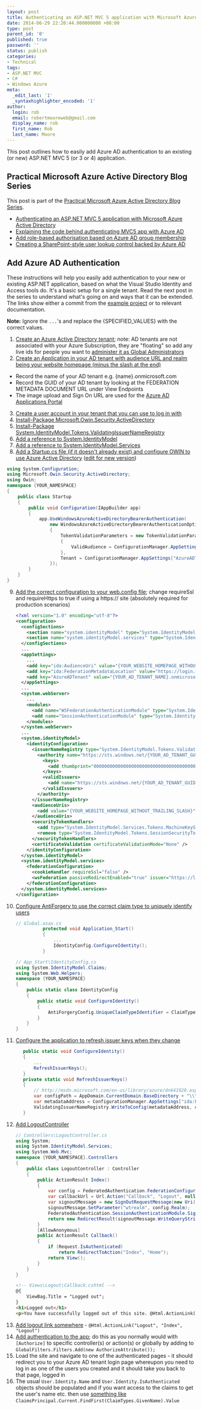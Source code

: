 ```yaml
---
layout: post
title: Authenticating an ASP.NET MVC 5 application with Microsoft Azure Active Directory
date: 2014-06-29 22:20:44.000000000 +08:00
type: post
parent_id: '0'
published: true
password: ''
status: publish
categories:
- Technical
tags:
- ASP.NET MVC
- C#
- Windows Azure
meta:
  _edit_last: '1'
  _syntaxhighlighter_encoded: '1'
author:
  login: rob
  email: robertmooreweb@gmail.com
  display_name: rob
  first_name: Rob
  last_name: Moore
---
```



This post outlines how to easily add Azure AD authentication to an existing (or new) ASP.NET MVC 5 (or 3 or 4) application.


## Practical Microsoft Azure Active Directory Blog Series


This post is part of the [Practical Microsoft Azure Active Directory Blog Series](http://robdmoore.id.au/blog/2014/06/29/practical-microsoft-azure-active-directory-blog-series/ "Practical Microsoft Azure Active Directory Blog Series").


- [Authenticating an ASP.NET MVC 5 application with Microsoft Azure Active Directory](http://robdmoore.id.au/blog/2014/06/29/authenticating-an-asp-net-mvc-5-application-with-microsoft-azure-active-directory/)
- [Explaining the code behind authenticating MVC5 app with Azure AD](http://robdmoore.id.au/blog/2014/10/24/explaining-the-code-behind-authenticating-mvc5-app-with-azure-ad/)
- [Add role-based authorisation based on Azure AD group membership](http://robdmoore.id.au/blog/2014/10/24/add-role-based-authorisation-based-on-azure-ad-group-membership/)
- [Creating a SharePoint-style user lookup control backed by Azure AD](http://robdmoore.id.au/blog/2014/11/04/creating-a-sharepoint-style-user-lookup-control-backed-by-azure-ad/)


## Add Azure AD Authentication


These instructions will help you easily add authentication to your new or existing ASP.NET application, based on what the Visual Studio Identity and Access tools do. It's a basic setup for a single tenant. Read the next post in the series to understand what's going on and ways that it can be extended. The links show either a commit from the [example project](https://github.com/robdmoore/AzureAdMvcExample) or to relevant documentation.



**Note:** Ignore the `...`'s and replace the {SPECIFIED\_VALUES} with the correct values.


1. [Create an Azure Active Directory tenant](http://technet.microsoft.com/library/jj573650); note: AD tenants are not associated with your Azure Subscription, they are "floating" so add any live ids for people you want to [administer it as Global Administrators](http://msdn.microsoft.com/en-us/library/azure/dn468213.aspx)
2. [Create an Application in your AD tenant with audience URL and realm being your website homepage (minus the slash at the end)](http://msdn.microsoft.com/en-US/library/azure/dn132599.aspx)
  - Record the name of your AD tenant e.g. {name}.onmicrosoft.com
  - Record the GUID of your AD tenant by looking at the FEDERATION METADATA DOCUMENT URL under View Endpoints
  - The image upload and Sign On URL are used for the [Azure AD Applications Portal](https://account.activedirectory.windowsazure.com/applications/)
3. [Create a user account in your tenant that you can use to log in with](http://msdn.microsoft.com/en-us/library/azure/hh967632.aspx)
4. [Install-Package Microsoft.Owin.Security.ActiveDirectory](https://github.com/robdmoore/AzureAdMvcExample/commit/9c561ef3f1c360569b29d65da62ceba0ed9739c0)
5. [Install-Package System.IdentityModel.Tokens.ValidatingIssuerNameRegistry](https://github.com/robdmoore/AzureAdMvcExample/commit/edfec2357e3791f8afe766b8d8847716f861b701)
6. [Add a reference to System.IdentityModel](https://github.com/robdmoore/AzureAdMvcExample/commit/3c55318f24455884b6186fe6a3904fdc3418c78a)
7. [Add a reference to System.IdentityModel.Services](https://github.com/robdmoore/AzureAdMvcExample/commit/3c55318f24455884b6186fe6a3904fdc3418c78a)
8. [Add a Startup.cs file (if it doesn't already exist) and configure OWIN to use Azure Active Directory](https://github.com/robdmoore/AzureAdMvcExample/commit/3c55318f24455884b6186fe6a3904fdc3418c78a) ([edit for new version](https://github.com/robdmoore/AzureAdMvcExample/commit/d4432a14c07a2b2f8fc571efe1540827ccba7386))
  ```csharp
  using System.Configuration;
  using Microsoft.Owin.Security.ActiveDirectory;
  using Owin;
  namespace {YOUR_NAMESPACE}
  {
      public class Startup
      {
          public void Configuration(IAppBuilder app)
          {
              app.UseWindowsAzureActiveDirectoryBearerAuthentication(
                  new WindowsAzureActiveDirectoryBearerAuthenticationOptions
                  {
                      TokenValidationParameters = new TokenValidationParameters
                      {
                          ValidAudience = ConfigurationManager.AppSettings["ida:AudienceUri"]
                      },
                      Tenant = ConfigurationManager.AppSettings["AzureADTenant"]
                  });
          }
      }
  }
  ```
9. [Add the correct configuration to your web.config file](https://github.com/robdmoore/AzureAdMvcExample/commit/3c55318f24455884b6186fe6a3904fdc3418c78a); change requireSsl and requireHttps to true if using a https:// site (absolutely required for production scenarios)
    ```xml
    <?xml version="1.0" encoding="utf-8"?>
    <configuration>
      <configSections>
        <section name="system.identityModel" type="System.IdentityModel.Configuration.SystemIdentityModelSection, System.IdentityModel, Version=4.0.0.0, Culture=neutral, PublicKeyToken=B77A5C561934E089" />
        <section name="system.identityModel.services" type="System.IdentityModel.Services.Configuration.SystemIdentityModelServicesSection, System.IdentityModel.Services, Version=4.0.0.0, Culture=neutral, PublicKeyToken=B77A5C561934E089" />
      </configSections>
      ...
      <appSettings>
        ...
        <add key="ida:AudienceUri" value="{YOUR_WEBSITE_HOMEPAGE_WITHOUT_TRAILING_SLASH}" />
        <add key="ida:FederationMetadataLocation" value="https://login.windows.net/{YOUR_AD_TENANT_NAME}.onmicrosoft.com/FederationMetadata/2007-06/FederationMetadata.xml" />
        <add key="AzureADTenant" value="{YOUR_AD_TENANT_NAME}.onmicrosoft.com" />
      </appSettings>
      ...
      <system.webServer>
        ...
        <modules>
          <add name="WSFederationAuthenticationModule" type="System.IdentityModel.Services.WSFederationAuthenticationModule, System.IdentityModel.Services, Version=4.0.0.0, Culture=neutral, PublicKeyToken=b77a5c561934e089" preCondition="managedHandler" />
          <add name="SessionAuthenticationModule" type="System.IdentityModel.Services.SessionAuthenticationModule, System.IdentityModel.Services, Version=4.0.0.0, Culture=neutral, PublicKeyToken=b77a5c561934e089" preCondition="managedHandler" />
        </modules>
      </system.webServer>
      ...
      <system.identityModel>
        <identityConfiguration>
          <issuerNameRegistry type="System.IdentityModel.Tokens.ValidatingIssuerNameRegistry, System.IdentityModel.Tokens.ValidatingIssuerNameRegistry">
            <authority name="https://sts.windows.net/{YOUR_AD_TENANT_GUID}/">
              <keys>
                <add thumbprint="0000000000000000000000000000000000000000" />
              </keys>
              <validIssuers>
                <add name="https://sts.windows.net/{YOUR_AD_TENANT_GUID}/" />
              </validIssuers>
            </authority>
          </issuerNameRegistry>
          <audienceUris>
            <add value="{YOUR_WEBSITE_HOMEPAGE_WITHOUT_TRAILING_SLASH}" />
          </audienceUris>
          <securityTokenHandlers>
            <add type="System.IdentityModel.Services.Tokens.MachineKeySessionSecurityTokenHandler, System.IdentityModel.Services, Version=4.0.0.0, Culture=neutral, PublicKeyToken=b77a5c561934e089" />
            <remove type="System.IdentityModel.Tokens.SessionSecurityTokenHandler, System.IdentityModel, Version=4.0.0.0, Culture=neutral, PublicKeyToken=b77a5c561934e089" />
          </securityTokenHandlers>
          <certificateValidation certificateValidationMode="None" />
        </identityConfiguration>
      </system.identityModel>
      <system.identityModel.services>
        <federationConfiguration>
          <cookieHandler requireSsl="false" />
          <wsFederation passiveRedirectEnabled="true" issuer="https://login.windows.net/{YOUR_AD_TENANT_NAME}.onmicrosoft.com/wsfed" realm="{YOUR_WEBSITE_HOMEPAGE_WITHOUT_TRAILING_SLASH}" requireHttps="false" />
        </federationConfiguration>
      </system.identityModel.services>
    </configuration>
    ```
10. [Configure AntiForgery to use the correct claim type to uniquely identify users](https://github.com/robdmoore/AzureAdMvcExample/commit/992acae2f9c87bd70c5a8ab3c18c712fc6986893)
    ```csharp
    // Global.asax.cs
              protected void Application_Start()
              {
                  ...
                  IdentityConfig.ConfigureIdentity();
              }

    // App_Start\IdentityConfig.cs
    using System.IdentityModel.Claims;
    using System.Web.Helpers;
    namespace {YOUR_NAMESPACE}
    {
        public static class IdentityConfig
        {
            public static void ConfigureIdentity()
            {
                AntiForgeryConfig.UniqueClaimTypeIdentifier = ClaimTypes.Name;
            }
        }
    }
    ```
11. [Configure the application to refresh issuer keys when they change](https://github.com/robdmoore/AzureAdMvcExample/commit/19c2d208a133960201b4e46c2d80561f21effede)
  ```csharp
        public static void ConfigureIdentity()
        {
            ...
            RefreshIssuerKeys();
        }
        private static void RefreshIssuerKeys()
        {
            // http://msdn.microsoft.com/en-us/library/azure/dn641920.aspx
            var configPath = AppDomain.CurrentDomain.BaseDirectory + "\\" + "Web.config";
            var metadataAddress = ConfigurationManager.AppSettings["ida:FederationMetadataLocation"];
            ValidatingIssuerNameRegistry.WriteToConfig(metadataAddress, configPath);
        }
  ```
12. [Add LogoutController](https://github.com/robdmoore/AzureAdMvcExample/commit/636205bfd34ddb772aca801b776393a69974e3fa)
    ```csharp
    // Controllers\LogoutController.cs
    using System;
    using System.IdentityModel.Services;
    using System.Web.Mvc;
    namespace {YOUR_NAMESPACE}.Controllers
    {
        public class LogoutController : Controller
        {
            public ActionResult Index()
            {
                var config = FederatedAuthentication.FederationConfiguration.WsFederationConfiguration;
                var callbackUrl = Url.Action("Callback", "Logout", null, Request.Url.Scheme);
                var signoutMessage = new SignOutRequestMessage(new Uri(config.Issuer), callbackUrl);
                signoutMessage.SetParameter("wtrealm", config.Realm);
                FederatedAuthentication.SessionAuthenticationModule.SignOut();
                return new RedirectResult(signoutMessage.WriteQueryString());
            }
            [AllowAnonymous]
            public ActionResult Callback()
            {
                if (Request.IsAuthenticated)
                    return RedirectToAction("Index", "Home");
                return View();
            }
        }
    }
    ```
    ```html
    <!-- Views\Logout\Callback.cshtml -->
    @{
        ViewBag.Title = "Logged out";
    }
    <h1>Logged out</h1>
    <p>You have successfully logged out of this site. @Html.ActionLink("Log back in", "Index", "Home").</p>
    ```
13. [Add logout link somewhere](https://github.com/robdmoore/AzureAdMvcExample/commit/636205bfd34ddb772aca801b776393a69974e3fa) - `@Html.ActionLink("Logout", "Index", "Logout")`
14. [Add authentication to the app](https://github.com/robdmoore/AzureAdMvcExample/commit/2dfc9414ba022c47a251d2fa4fd101c441cac5a2); do this as you normally would with `[Authorize]` to specific controller(s) or action(s) or globally by adding to `GlobalFilters.Filters.Add(new AuthorizeAttribute());`
15. Load the site and navigate to one of the authenticated pages - it should redirect you to your Azure AD tenant login page whereupon you need to log in as one of the users you created and it should take you back to that page, logged in
16. The usual `User.Identity.Name` and `User.Identity.IsAuthenticated` objects should be populated and if you want access to the claims to get the user's name etc. then use [something like](https://github.com/robdmoore/AzureAdMvcExample/commit/003c0e0a44dc4ce60116d11360abae3b67de34cc) `ClaimsPrincipal.Current.FindFirst(ClaimTypes.GivenName).Value`

